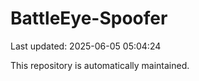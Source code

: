# BattleEye-Spoofer

Last updated: 2025-06-05 05:04:24

This repository is automatically maintained.
